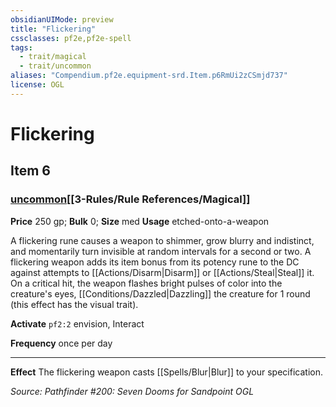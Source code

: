 ```yaml
---
obsidianUIMode: preview
title: "Flickering"
cssclasses: pf2e,pf2e-spell
tags:
  - trait/magical
  - trait/uncommon
aliases: "Compendium.pf2e.equipment-srd.Item.p6RmUi2zCSmjd737"
license: OGL
---
```

# Flickering
## Item 6
### [uncommon](uncommon.md "Uncommon Rarity Trait")[[3-Rules/Rule References/Magical]]


**Price** 250 gp; 
**Bulk** 0; **Size** med
**Usage** etched-onto-a-weapon

A flickering rune causes a weapon to shimmer, grow blurry and indistinct, and momentarily turn invisible at random intervals for a second or two. A flickering weapon adds its item bonus from its potency rune to the DC against attempts to [[Actions/Disarm|Disarm]] or [[Actions/Steal|Steal]] it. On a critical hit, the weapon flashes bright pulses of color into the creature's eyes, [[Conditions/Dazzled|Dazzling]] the creature for 1 round (this effect has the visual trait).

**Activate** `pf2:2` envision, Interact

**Frequency** once per day

* * *

**Effect** The flickering weapon casts [[Spells/Blur|Blur]] to your specification.

*Source: Pathfinder #200: Seven Dooms for Sandpoint*
*OGL*
